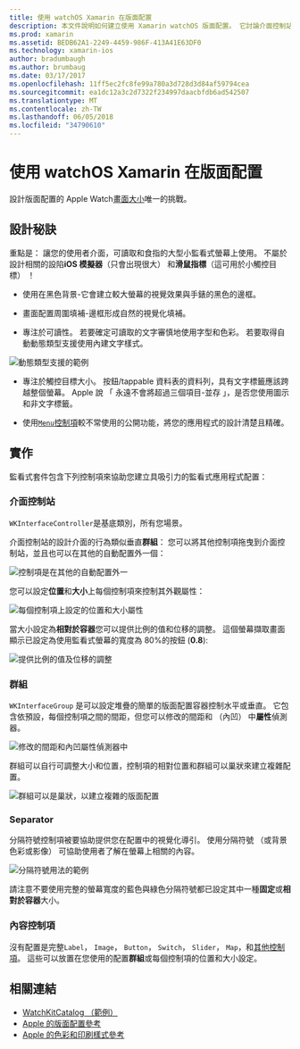 ```yaml
---
title: 使用 watchOS Xamarin 在版面配置
description: 本文件說明如何建立使用 Xamarin watchOS 版面配置。 它討論介面控制站、 群組、 分隔符號和內容控制項。
ms.prod: xamarin
ms.assetid: BEDB62A1-2249-4459-986F-413A41E63DF0
ms.technology: xamarin-ios
author: bradumbaugh
ms.author: brumbaug
ms.date: 03/17/2017
ms.openlocfilehash: 11ff5ec2fc8fe99a780a3d728d3d84af59794cea
ms.sourcegitcommit: ea1dc12a3c2d7322f234997daacbfdb6ad542507
ms.translationtype: MT
ms.contentlocale: zh-TW
ms.lasthandoff: 06/05/2018
ms.locfileid: "34790610"
---
```

# <a name="working-with-watchos-layout-in-xamarin"></a>使用 watchOS Xamarin 在版面配置

設計版面配置的 Apple Watch[畫面大小](~/ios/watchos/app-fundamentals/screen-sizes.md)唯一的挑戰。

## <a name="design-tips"></a>設計秘訣

重點是： 讓您的使用者介面，可讀取和食指的大型小監看式螢幕上使用。 不屬於設計相關的設陷**iOS 模擬器**（只會出現很大） 和**滑鼠指標**（這可用於小觸控目標） ！

- 使用在黑色背景-它會建立較大螢幕的視覺效果與手錶的黑色的邊框。

- 畫面配置周圍填補-邊框形成自然的視覺化填補。

- 專注於可讀性。 若要確定可讀取的文字審慎地使用字型和色彩。 若要取得自動動態類型支援使用內建文字樣式。

![](layout-images/type.png "動態類型支援的範例")

- 專注於觸控目標大小。 按鈕/tappable 資料表的資料列，具有文字標籤應該跨越整個螢幕。 Apple 說 「 永遠不會將超過三個項目-並存 」，是否您使用圖示和非文字標籤。

- 使用[`Menu`控制項](~/ios/watchos/user-interface/menu.md)較不常使用的公開功能，將您的應用程式的設計清楚且精確。


## <a name="implementation"></a>實作

監看式套件包含下列控制項來協助您建立具吸引力的監看式應用程式配置：

### <a name="interface-controller"></a>介面控制站

`WKInterfaceController`是基底類別，所有您場景。

介面控制站的設計介面的行為類似垂直**群組**： 您可以將其他控制項拖曳到介面控制站，並且也可以在其他的自動配置外一個：

![](layout-images/controller-scene.png "控制項是在其他的自動配置外一")

您可以設定**位置**和**大小**上每個控制項來控制其外觀屬性：

![](layout-images/positionsize-attributes.png "每個控制項上設定的位置和大小屬性")

當大小設定為**相對於容器**您可以提供比例的值和位移的調整。 這個螢幕擷取畫面顯示已設定為使用監看式螢幕的寬度為 80%的按鈕 (**0.8**):

![](layout-images/button-attributes.png "提供比例的值及位移的調整")


### <a name="group"></a>群組

`WKInterfaceGroup` 是可以設定堆疊的簡單的版面配置容器控制水平或垂直。 它包含依預設，每個控制項之間的間距，但您可以修改的間距和 （內凹） 中**屬性**偵測器。

![](layout-images/group-attributes.png "修改的間距和內凹屬性偵測器中")

群組可以自行可調整大小和位置，控制項的相對位置和群組可以巢狀來建立複雜配置。

![](layout-images/group-scene.png "群組可以是巢狀，以建立複雜的版面配置")


### <a name="separator"></a>Separator

分隔符號控制項被要協助提供您在配置中的視覺化導引。 使用分隔符號 （或背景色彩或影像） 可協助使用者了解在螢幕上相關的內容。

![](layout-images/separator-scene.png "分隔符號用法的範例")

請注意不要使用完整的螢幕寬度的藍色與綠色分隔符號都已設定其中一種**固定**或**相對於容器**大小。

### <a name="content-controls"></a>內容控制項

沒有配置是完整`Label`， `Image`， `Button`， `Switch`， `Slider`， `Map`，和[其他控制項](~/ios/watchos/user-interface/index.md)。
這些可以放置在您使用的配置**群組**或每個控制項的位置和大小設定。



## <a name="related-links"></a>相關連結

- [WatchKitCatalog （範例）](https://developer.xamarin.com/samples/monotouch/WatchKit/WatchKitCatalog/)
- [Apple 的版面配置參考](https://developer.apple.com/library/prerelease/ios/documentation/UserExperience/Conceptual/WatchHumanInterfaceGuidelines/Layout.html)
- [Apple 的色彩和印刷樣式參考](https://developer.apple.com/library/prerelease/ios/documentation/UserExperience/Conceptual/WatchHumanInterfaceGuidelines/ColorandTypography.html)
